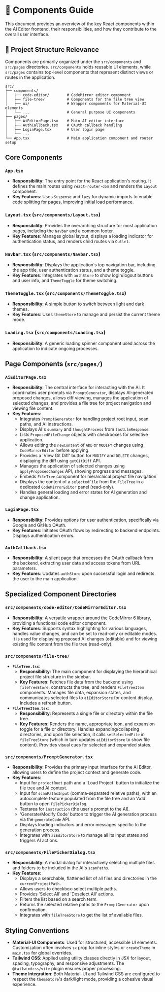 # 🧩 Components Guide

This document provides an overview of the key React components within the AI Editor frontend, their responsibilities, and how they contribute to the overall user interface.

## 📂 Project Structure Relevance

Components are primarily organized under the `src/components` and `src/pages` directories. `src/components` holds reusable UI elements, while `src/pages` contains top-level components that represent distinct views or routes in the application.

```
src/
├── components/
│   ├── code-editor/        # CodeMirror editor component
│   ├── file-tree/          # Components for the file tree view
│   ├── ui/                 # Wrapper components for Material-UI elements
│   └── ...                 # General purpose UI components
├── pages/
│   ├── AiEditorPage.tsx    # Main AI editor interface
│   ├── AuthCallback.tsx    # OAuth callback handling
│   ├── LoginPage.tsx       # User login page
│   └── ...
└── App.tsx                 # Main application component and router setup
```

## Core Components

### `App.tsx`

- **Responsibility**: The entry point for the React application's routing. It defines the main routes using `react-router-dom` and renders the `Layout` component.
- **Key Features**: Uses `Suspense` and `lazy` for dynamic imports to enable code splitting for pages, improving initial load performance.

### `Layout.tsx` (`src/components/Layout.tsx`)

- **Responsibility**: Provides the overarching structure for most application pages, including the `Navbar` and a common footer.
- **Key Features**: Manages global layout, displays a loading indicator for authentication status, and renders child routes via `Outlet`.

### `Navbar.tsx` (`src/components/Navbar.tsx`)

- **Responsibility**: Displays the application's top navigation bar, including the app title, user authentication status, and a theme toggle.
- **Key Features**: Integrates with `authStore` to show login/logout buttons and user info, and `ThemeToggle` for theme switching.

### `ThemeToggle.tsx` (`src/components/ThemeToggle.tsx`)

- **Responsibility**: A simple button to switch between light and dark themes.
- **Key Features**: Uses `themeStore` to manage and persist the current theme mode.

### `Loading.tsx` (`src/components/Loading.tsx`)

- **Responsibility**: A generic loading spinner component used across the application to indicate ongoing processes.

## Page Components (`src/pages/`)

### `AiEditorPage.tsx`

- **Responsibility**: The central interface for interacting with the AI. It coordinates user prompts via `PromptGenerator`, displays AI-generated proposed changes, allows diff viewing, manages the application of selected changes, and provides a file tree for project navigation and viewing file content.
- **Key Features**:
  - Integrates `PromptGenerator` for handling project root input, scan paths, and AI instructions.
  - Displays AI's `summary` and `thoughtProcess` from `lastLlmResponse`.
  - Lists `ProposedFileChange` objects with checkboxes for selective application.
  - Allows editing the `newContent` of `ADD` or `MODIFY` changes using `CodeMirrorEditor` before applying.
  - Provides a 'View Git Diff' button for `MODIFY` and `DELETE` changes, displaying the diff using `getGitDiff` API.
  - Manages the application of selected changes using `applyProposedChanges` API, showing progress and messages.
  - Embeds `FileTree` component for hierarchical project file navigation.
  - Displays the content of a `selectedFile` from the `FileTree` in a dedicated `CodeMirrorEditor` panel (read-only).
  - Handles general loading and error states for AI generation and change application.

### `LoginPage.tsx`

- **Responsibility**: Provides options for user authentication, specifically via Google and GitHub OAuth.
- **Key Features**: Initiates OAuth flows by redirecting to backend endpoints. Displays authentication errors.

### `AuthCallback.tsx`

- **Responsibility**: A silent page that processes the OAuth callback from the backend, extracting user data and access tokens from URL parameters.
- **Key Features**: Updates `authStore` upon successful login and redirects the user to the main application.

## Specialized Component Directories

### `src/components/code-editor/CodeMirrorEditor.tsx`

- **Responsibility**: A versatile wrapper around the CodeMirror 6 library, providing a functional code editor component.
- **Key Features**: Supports syntax highlighting for various languages, handles value changes, and can be set to read-only or editable modes. It is used for displaying proposed AI changes (editable) and for viewing existing file content from the file tree (read-only).

### `src/components/file-tree/`

- **`FileTree.tsx`**:
  - **Responsibility**: The main component for displaying the hierarchical project file structure in the sidebar.
  - **Key Features**: Fetches file data from the backend using `fileTreeStore`, constructs the tree, and renders `FileTreeItem` components. Manages file data, expansion states, and communicates selected files to `aiEditorStore` for content display. Includes a refresh button.
- **`FileTreeItem.tsx`**:
  - **Responsibility**: Represents a single file or directory within the file tree.
  - **Key Features**: Renders the name, appropriate icon, and expansion toggle for a file or directory. Handles expanding/collapsing directories, and upon file selection, it calls `setSelectedFile` in `fileTreeStore` (which in turn updates `aiEditorStore` to show file content). Provides visual cues for selected and expanded states.

### `src/components/PromptGenerator.tsx`

- **Responsibility**: Provides the primary input interface for the AI Editor, allowing users to define the project context and generate code.
- **Key Features**:
  - Input for `projectRoot` path and a 'Load Project' button to initialize the file tree and AI context.
  - Input for `scanPathsInput` (comma-separated relative paths), with an autocomplete feature populated from the file tree and an 'Add' button to open `FilePickerDialog`.
  - Textarea for `instruction` (the user's prompt to the AI).
  - 'Generate/Modify Code' button to trigger the AI generation process via the `generateCode` API.
  - Displays loading indicators and error messages specific to the generation process.
  - Integrates with `aiEditorStore` to manage all its input states and triggers AI actions.

### `src/components/FilePickerDialog.tsx`

- **Responsibility**: A modal dialog for interactively selecting multiple files and folders to be included in the AI's `scanPaths`.
- **Key Features**:
  - Displays a searchable, flattened list of all files and directories in the `currentProjectPath`.
  - Allows users to checkbox-select multiple paths.
  - Provides 'Select All' and 'Deselect All' actions.
  - Filters the list based on a search term.
  - Returns the selected relative paths to the `PromptGenerator` upon confirmation.
  - Integrates with `fileTreeStore` to get the list of available files.

## Styling Conventions

- **Material-UI Components**: Used for structured, accessible UI elements. Customization often involves `sx` prop for inline styles or `createTheme` in `main.tsx` for global overrides.
- **Tailwind CSS**: Applied using utility classes directly in JSX for layout, spacing, typography, and responsive adjustments. The `@tailwindcss/vite` plugin ensures proper processing.
- **Theme Integration**: Both Material-UI and Tailwind CSS are configured to respect the `themeStore`'s dark/light mode, providing a cohesive visual experience.
